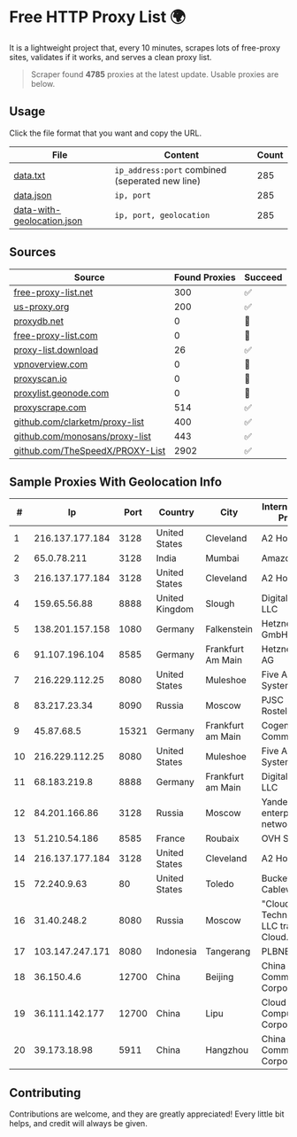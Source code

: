 
# Free HTTP Proxy List 🌍

It is a lightweight project that, every 10 minutes, scrapes lots of free-proxy sites, validates if it works, and serves a clean proxy list.


> Scraper found **4785** proxies at the latest update. Usable proxies are below.

## Usage

Click the file format that you want and copy the URL.


|File|Content|Count|
|----|-------|-----|
|[data.txt](https://raw.githubusercontent.com/themiralay/Proxy-List-World/master/data.txt)|`ip_address:port` combined (seperated new line)|285|
|[data.json](https://raw.githubusercontent.com/themiralay/Proxy-List-World/master/data.json)|`ip, port`|285|
|[data-with-geolocation.json](https://raw.githubusercontent.com/themiralay/Proxy-List-World/master/data-with-geolocation.json)|`ip, port, geolocation`|285|

## Sources

|Source|Found Proxies|Succeed|
|------|-------------|-------|
|[free-proxy-list.net](https://free-proxy-list.net)|300|✅|
|[us-proxy.org](https://www.us-proxy.org)|200|✅|
|[proxydb.net](http://proxydb.net)|0|🚫|
|[free-proxy-list.com](https://free-proxy-list.com/?page=&port=&type%5B%5D=http&type%5B%5D=https&up_time=0&search=Search)|0|🚫|
|[proxy-list.download](https://www.proxy-list.download/HTTP)|26|✅|
|[vpnoverview.com](https://vpnoverview.com/privacy/anonymous-browsing/free-proxy-servers)|0|🚫|
|[proxyscan.io](https://www.proxyscan.io)|0|🚫|
|[proxylist.geonode.com](https://proxylist.geonode.com/api/proxy-list?limit=300&page=1&sort_by=lastChecked&sort_type=desc&protocols=http,https)|0|🚫|
|[proxyscrape.com](https://api.proxyscrape.com/v2/?request=displayproxies&protocol=http&timeout=10000&country=all&ssl=all&anonymity=all)|514|✅|
|[github.com/clarketm/proxy-list](https://raw.githubusercontent.com/clarketm/proxy-list/master/proxy-list-raw.txt)|400|✅|
|[github.com/monosans/proxy-list](https://raw.githubusercontent.com/monosans/proxy-list/main/proxies/http.txt)|443|✅|
|[github.com/TheSpeedX/PROXY-List](https://raw.githubusercontent.com/TheSpeedX/PROXY-List/master/http.txt)|2902|✅|


## Sample Proxies With Geolocation Info

|#|Ip|Port|Country|City|Internet Service Provider|
|-|--|----|-------|----|-------------------------|
|1|216.137.177.184|3128|United States|Cleveland|A2 Hosting, Inc.|
|2|65.0.78.211|3128|India|Mumbai|Amazon.com|
|3|216.137.177.184|3128|United States|Cleveland|A2 Hosting, Inc.|
|4|159.65.56.88|8888|United Kingdom|Slough|DigitalOcean, LLC|
|5|138.201.157.158|1080|Germany|Falkenstein|Hetzner Online GmbH|
|6|91.107.196.104|8585|Germany|Frankfurt Am Main|Hetzner Online AG|
|7|216.229.112.25|8080|United States|Muleshoe|Five Area Systems, LLC|
|8|83.217.23.34|8090|Russia|Moscow|PJSC Rostelecom|
|9|45.87.68.5|15321|Germany|Frankfurt am Main|Cogent Communications|
|10|216.229.112.25|8080|United States|Muleshoe|Five Area Systems, LLC|
|11|68.183.219.8|8888|Germany|Frankfurt am Main|DigitalOcean, LLC|
|12|84.201.166.86|3128|Russia|Moscow|Yandex enterprise network|
|13|51.210.54.186|8585|France|Roubaix|OVH SAS|
|14|216.137.177.184|3128|United States|Cleveland|A2 Hosting, Inc.|
|15|72.240.9.63|80|United States|Toledo|Buckeye Cablevision, Inc.|
|16|31.40.248.2|8080|Russia|Moscow|"Cloud Technologies" LLC trading as Cloud.ru|
|17|103.147.247.171|8080|Indonesia|Tangerang|PLBNET|
|18|36.150.4.6|12700|China|Beijing|China Mobile Communications Corporation|
|19|36.111.142.177|12700|China|Lipu|Cloud Computing Corporation|
|20|39.173.18.98|5911|China|Hangzhou|China Mobile Communications Corporation|



## Contributing

Contributions are welcome, and they are greatly appreciated! Every
little bit helps, and credit will always be given.

